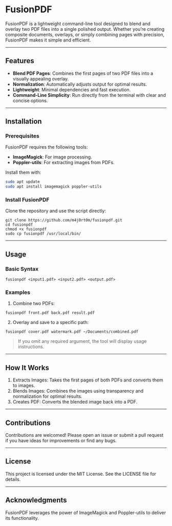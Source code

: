 # FusionPDF

FusionPDF is a lightweight command-line tool designed to blend and overlay two PDF files into a single polished output. Whether you’re creating composite documents, overlays, or simply combining pages with precision, FusionPDF makes it simple and efficient.

---

## Features

- **Blend PDF Pages**: Combines the first pages of two PDF files into a visually appealing overlay.
- **Normalization**: Automatically adjusts output for optimal results.
- **Lightweight**: Minimal dependencies and fast execution.
- **Command-Line Simplicity**: Run directly from the terminal with clear and concise options.

---

## Installation

### Prerequisites

FusionPDF requires the following tools:
- **ImageMagick**: For image processing.
- **Poppler-utils**: For extracting images from PDFs.

Install them with:
```bash
sudo apt update
sudo apt install imagemagick poppler-utils
```

### Install FusionPDF

Clone the repository and use the script directly:

```
git clone https://github.com/m4j0rt0m/fusionpdf.git
cd fusionpdf
chmod +x fusionpdf
sudo cp fusionpdf /usr/local/bin/
```

---

## Usage

### Basic Syntax

```
fusionpdf <input1.pdf> <input2.pdf> <output.pdf>
```

### Examples

1. Combine two PDFs:
```
fusionpdf front.pdf back.pdf result.pdf
```
2. Overlay and save to a specific path:
```
fusionpdf cover.pdf watermark.pdf ~/Documents/combined.pdf
```

> If you omit any required argument, the tool will display usage instructions.

---

## How It Works

1. Extracts Images: Takes the first pages of both PDFs and converts them to images.
2. Blends Images: Combines the images using transparency and normalization for optimal results.
3. Creates PDF: Converts the blended image back into a PDF.

---

## Contributions

Contributions are welcomed! Please open an issue or submit a pull request if you have ideas for improvements or find any bugs.

---

## License

This project is licensed under the MIT License. See the LICENSE file for details.

---

## Acknowledgments

FusionPDF leverages the power of ImageMagick and Poppler-utils to deliver its functionality.

